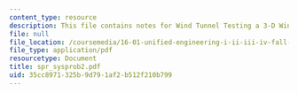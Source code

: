 ```yaml
---
content_type: resource
description: This file contains notes for Wind Tunnel Testing a 3-D Wings.
file: null
file_location: /coursemedia/16-01-unified-engineering-i-ii-iii-iv-fall-2005-spring-2006/35cc8971325b9d791af2b512f210b799_spr_sysprob2.pdf
file_type: application/pdf
resourcetype: Document
title: spr_sysprob2.pdf
uid: 35cc8971-325b-9d79-1af2-b512f210b799
---
```

